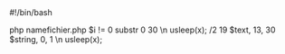 ## 
#!/bin/bash

php namefichier.php
	$i != 0
	substr 0 30 \n
	usleep(x);
	/2 19
	$text, 13, 30
	$string, 0, 1 \n
	usleep(x);